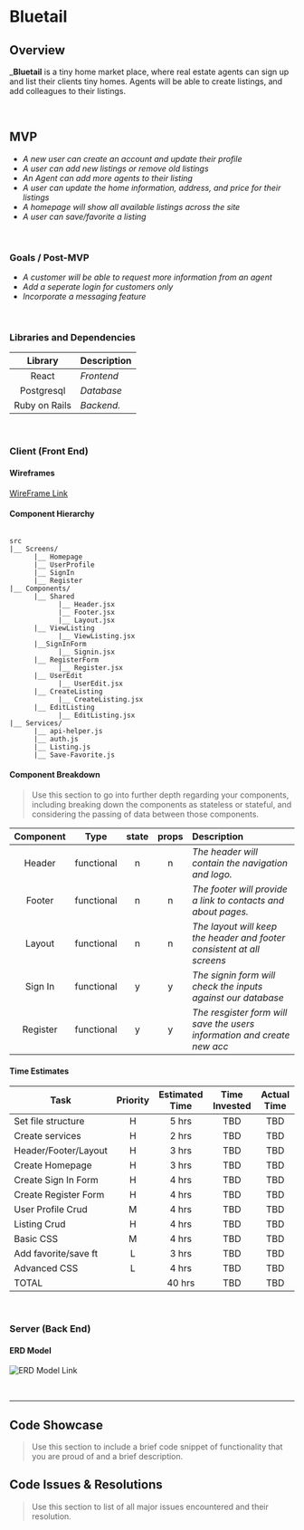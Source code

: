 # Bluetail

## Overview

_**Bluetail** is a tiny home market place, where real estate agents can sign up and list their clients tiny homes. Agents will be able to create listings, and add colleagues to their listings. 


<br>

## MVP

- _A new user can create an account and update their profile_
- _A user can add new listings or remove old listings_
- _An Agent can add more agents to their listing_
- _A user can update the home information, address, and price for their listings_
- _A homepage will show all available listings across the site_
- _A user can save/favorite a listing_


<br>

### Goals / Post-MVP

- _A customer will be able to request more information from an agent_
- _Add a seperate login for customers only_
- _Incorporate a messaging feature_

<br>

### Libraries and Dependencies


|     Library      | Description                                |
| :--------------: | :----------------------------------------- |
|      React       | _Frontend_ |
|    Postgresql    | _Database_ |
|  Ruby on Rails   | _Backend._ |

<br>

### Client (Front End)

#### Wireframes

[WireFrame Link](https://wireframe.cc/pro/edit/364674)


#### Component Hierarchy

``` structure

src
|__ Screens/
      |__ Homepage
      |__ UserProfile
      |__ SignIn
      |__ Register
|__ Components/
      |__ Shared
            |__ Header.jsx
            |__ Footer.jsx
            |__ Layout.jsx
      |__ ViewListing
            |__ ViewListing.jsx
      |__SignInForm
            |__ Signin.jsx
      |__ RegisterForm
            |__ Register.jsx   
      |__ UserEdit
            |__ UserEdit.jsx
      |__ CreateListing
            |__ CreateListing.jsx
      |__ EditListing
            |__ EditListing.jsx
|__ Services/
      |__ api-helper.js
      |__ auth.js
      |__ Listing.js
      |__ Save-Favorite.js
```

#### Component Breakdown

> Use this section to go into further depth regarding your components, including breaking down the components as stateless or stateful, and considering the passing of data between those components.

|  Component   |    Type    | state | props | Description                                                             |
| :----------: | :--------: | :---: | :---: | :-----------------------------------------------------------------------|
|    Header    | functional |   n   |   n   | _The header will contain the navigation and logo._                      |
|    Footer    | functional |   n   |   n   | _The footer will provide a link to contacts and about pages._           |
|    Layout    | functional |   n   |   n   | _The layout will keep the header and footer consistent at all screens_  |
|    Sign In   | functional |   y   |   y   | _The signin form will check the inputs against our database_            |
|    Register  | functional |   y   |   y   | _The resgister form will save the users information and create new acc_ |


#### Time Estimates

| Task                | Priority | Estimated Time | Time Invested | Actual Time |
| ------------------- | :------: | :------------: | :-----------: | :---------: |
| Set file structure  |    H     |     5 hrs      |      TBD      |      TBD    |
| Create services     |    H     |     2 hrs      |      TBD      |      TBD    |
| Header/Footer/Layout|    H     |     3 hrs      |      TBD      |      TBD    |
| Create Homepage     |    H     |     3 hrs      |      TBD      |      TBD    |
| Create Sign In Form |    H     |     4 hrs      |      TBD      |      TBD    |
| Create Register Form|    H     |     4 hrs      |      TBD      |      TBD    |
| User Profile Crud   |    M     |     4 hrs      |      TBD      |      TBD    |
| Listing Crud        |    H     |     4 hrs      |      TBD      |      TBD    |
| Basic CSS           |    M     |     4 hrs      |      TBD      |      TBD    |
| Add favorite/save ft|    L     |     3 hrs      |      TBD      |      TBD    |
| Advanced CSS        |    L     |     4 hrs      |      TBD      |      TBD    |
| TOTAL               |          |     40 hrs     |      TBD      |      TBD    |

<br>

### Server (Back End)

#### ERD Model

![ERD Model Link](https://i.imgur.com/BcMoTR8.png)

<br>

***

## Code Showcase

> Use this section to include a brief code snippet of functionality that you are proud of and a brief description.

## Code Issues & Resolutions

> Use this section to list of all major issues encountered and their resolution.
